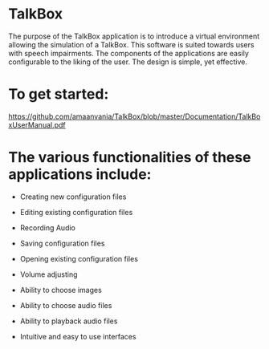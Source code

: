 # TalkBox

The purpose of the TalkBox application is to introduce a virtual environment allowing the simulation of a TalkBox. This software is suited towards users with speech impairments. The components of the applications are easily configurable to the liking of the user. The design is simple, yet effective. 

# To get started:

https://github.com/amaanvania/TalkBox/blob/master/Documentation/TalkBoxUserManual.pdf


# The various functionalities of these applications include:

- Creating new configuration files

- Editing existing configuration files

- Recording Audio

- Saving configuration files

- Opening existing configuration files

- Volume adjusting

- Ability to choose images

- Ability to choose audio files

- Ability to playback audio files

- Intuitive and easy to use interfaces

